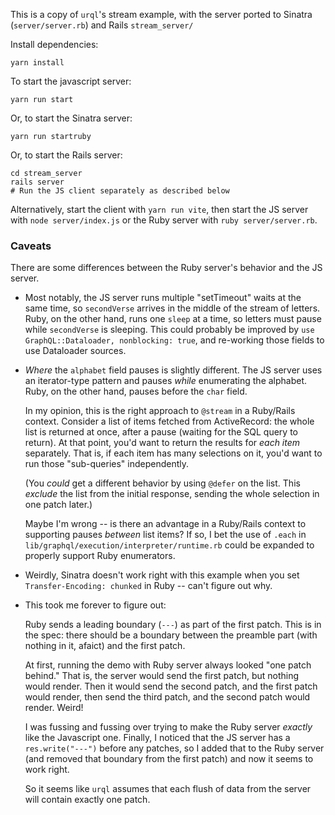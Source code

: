 This is a copy of `urql`'s stream example, with the server ported to Sinatra (`server/server.rb`) and Rails `stream_server/`

Install dependencies:

```
yarn install
```

To start the javascript server:

```
yarn run start
```

Or, to start the Sinatra server:

```
yarn run startruby
```

Or, to start the Rails server:

```
cd stream_server
rails server
# Run the JS client separately as described below
```

Alternatively, start the client with `yarn run vite`, then start the JS server with `node server/index.js` or the Ruby server with `ruby server/server.rb`.

### Caveats

There are some differences between the Ruby server's behavior and the JS server.

- Most notably, the JS server runs multiple "setTimeout" waits at the same time, so `secondVerse` arrives in the middle of the stream of letters. Ruby, on the other hand, runs one `sleep` at a time, so letters must pause while `secondVerse` is sleeping. This could probably be improved by `use GraphQL::Dataloader, nonblocking: true`, and re-working those fields to use Dataloader sources.
- _Where_ the `alphabet` field pauses is slightly different. The JS server uses an iterator-type pattern and pauses _while_ enumerating the alphabet. Ruby, on the other hand, pauses before the `char` field.

  In my opinion, this is the right approach to `@stream` in a Ruby/Rails context. Consider a list of items fetched from ActiveRecord: the whole list is returned at once, after a pause (waiting for the SQL query to return). At that point, you'd want to return the results for _each item_ separately. That is, if each item has many selections on it, you'd want to run those "sub-queries" independently.

  (You _could_ get a different behavior by using `@defer` on the list. This _exclude_ the list from the initial response, sending the whole selection in one patch later.)

  Maybe I'm wrong -- is there an advantage in a Ruby/Rails context to supporting pauses _between_ list items? If so, I bet the use of `.each` in `lib/graphql/execution/interpreter/runtime.rb` could be expanded to properly support Ruby enumerators.
- Weirdly, Sinatra doesn't work right with this example when you set `Transfer-Encoding: chunked` in Ruby -- can't figure out why.
- This took me forever to figure out:

  Ruby sends a leading boundary (`---`) as part of the first patch. This is in the spec: there should be a boundary between the preamble part (with nothing in it, afaict) and the first patch.

  At first, running the demo with Ruby server always looked "one patch behind." That is, the server would send the first patch, but nothing would render. Then it would send the second patch, and the first patch would render, then send the third patch, and the second patch would render. Weird!

  I was fussing and fussing over trying to make the Ruby server _exactly_ like the Javascript one. Finally, I noticed that the JS server has a `res.write("---")` before any patches, so I added that to the Ruby server (and removed that boundary from the first patch) and now it seems to work right.

  So it seems like `urql` assumes that each flush of data from the server will contain exactly one patch.

